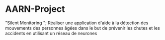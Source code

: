 # AARN-Project
"Silent Monitoring ";  Réaliser une application d'aide à la détection des mouvements des personnes âgées dans le but de prévenir les chutes et les accidents en utilisant un réseau de neurones
